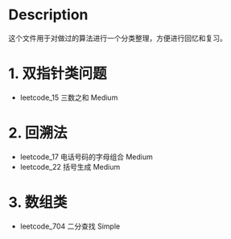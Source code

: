 # Description
这个文件用于对做过的算法进行一个分类整理，方便进行回忆和复习。

# 1. 双指针类问题
- leetcode_15 三数之和 Medium


# 2. 回溯法
- leetcode_17 电话号码的字母组合 Medium
- leetcode_22 括号生成 Medium


# 3. 数组类
- leetcode_704 二分查找 Simple